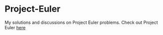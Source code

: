 # Project-Euler
My solutions and discussions on Project Euler problems. Check out Project Euler [here](https://projecteuler.net/)
